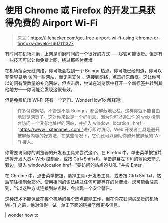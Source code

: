# 使用 Chrome 或 Firefox 的开发工具获得免费的 Airport Wi-Fi

> 原文：<https://lifehacker.com/get-free-airport-wi-fi-using-chrome-or-firefoxs-develo-1607111327>

有时间在机场消磨，上网是消磨时间的一个很好的方式——尽管可能很贵。但是有一些技巧可以让你免费上网，绕过那些付费墙。



在机场搜索无线网络，你可能会找到一个 Boingo 热点。你可能已经知道，你可以非常容易地 [访问一些网站，而无需支付](https://lifehacker.com/get-free-airport-wi-fi-with-a-simple-url-hack-5040118) 。连接到网络，点击好东西框。这让你可以访问有限数量的补充网站，但点击后，尝试在浏览器中打开一个新标签并转到其他地方——你可能会发现这很有效。

但是免费机场 Wi-Fi 还有一个窍门。WonderHowTo 解释道:

> 许多付费网站，不管是不是 Boingo，都会屏蔽地址栏，这样你就不能自由地浏览网页了。这对你来说是一个好消息，因为你可以通过你的 web 控制台访问一个没有地址栏的网站，并插入 window . location . href = "[https://www . sitename . com "](https://www.sitename.com)进行即时访问。Web 开发者工具是避开被屏蔽内容的好方法，在某些情况下，它们还可以帮助你避开被屏蔽的 Wi-Fi 接入。

你需要访问你的浏览器的开发者工具来尝试这个。在 Firefox 中，单击菜单按钮并选择开发人员> Web 控制台，或按 Ctrl+Shift+K。单击屏幕左下角的蓝色双箭头旁边，键入 window.location.href= "要访问的站点的 URL "并按 Enter。

在 Chrome 中，点击菜单按钮，选择工具>开发者工具，或者按 Ctrl+Shift+I，然后前往控制台部分。使用相同的语法绕过任何可能存在的付费墙。您可能会注意到，当以这种方式连接到站点时，会出现一个安全警告。

这种技术不能保证在每个机场的每个热点都能工作，但在你花钱购买昂贵的机场 Wi-Fi 之前，绝对值得一试。单击下面的链接了解更多信息。

| wonder how to